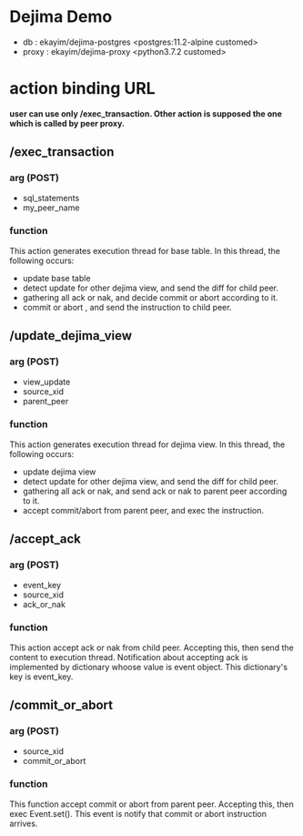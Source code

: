 # Dejima Demo
- db : ekayim/dejima-postgres <postgres:11.2-alpine customed>
- proxy : ekayim/dejima-proxy <python3.7.2 customed>

# action binding URL
**user can use only /exec_transaction. Other action is supposed the one which is called by peer proxy.**


## /exec_transaction
### arg (POST)
- sql_statements
- my_peer_name
### function
This action generates execution thread for base table.
In this thread, the following occurs:
- update base table
- detect update for other dejima view, and send the diff for child peer.
- gathering all ack or nak, and decide commit or abort according to it.
- commit or abort , and send the instruction to child peer.

## /update_dejima_view
### arg (POST)
- view_update
- source_xid
- parent_peer
### function
This action generates execution thread for dejima view.
In this thread, the following occurs:
- update dejima view
- detect update for other dejima view, and send the diff for child peer.
- gathering all ack or nak, and send ack or nak to parent peer according to it.
- accept commit/abort from parent peer, and exec the instruction.

## /accept_ack
### arg (POST)
- event_key
- source_xid
- ack_or_nak
### function
This action accept ack or nak from child peer.
Accepting this, then send the content to execution thread.
Notification about accepting ack is implemented by dictionary whoose value is event object.
This dictionary's key is event_key.

## /commit_or_abort
### arg (POST)
- source_xid
- commit_or_abort
### function
This function accept commit or abort from parent peer.
Accepting this, then exec Event.set().
This event is notify that commit or abort instruction arrives.

